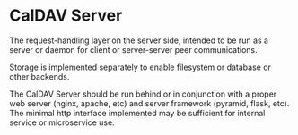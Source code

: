 <!--
 Copyright (C) 2022 Innovate for Vegas Foundation
 
 This file is part of be-smart-calendar-server-py.
 
 be-smart-calendar-server-py is free software: you can redistribute it and/or modify
 it under the terms of the GNU General Public License as published by
 the Free Software Foundation, either version 3 of the License, or
 (at your option) any later version.
 
 be-smart-calendar-server-py is distributed in the hope that it will be useful,
 but WITHOUT ANY WARRANTY; without even the implied warranty of
 MERCHANTABILITY or FITNESS FOR A PARTICULAR PURPOSE.  See the
 GNU General Public License for more details.
 
 You should have received a copy of the GNU General Public License
 along with be-smart-calendar-server-py.  If not, see <http://www.gnu.org/licenses/>.
-->

# CalDAV Server

The request-handling layer on the server side, intended to be run as a server or daemon for client or server-server peer communications.

Storage is implemented separately to enable filesystem or database or other backends.

The CalDAV Server should be run behind or in conjunction with a proper web server (nginx, apache, etc) and server framework (pyramid, flask, etc). The minimal http interface implemented may be sufficient for internal service or microservice use.
